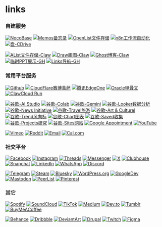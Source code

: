 # links
### 自建服务
[![NocoBase](https://images.placeholders.dev/?width=200&height=50&fontSize=30&text=NocoBase&bgColor=%237CB5F7&textColor=%23ffffff)](https://base.olim.cc)
[![Memos备忘录](https://images.placeholders.dev/?width=250&height=50&fontSize=30&text=Memos备忘录&bgColor=%237CB5F7&textColor=%23ffffff)](https://memo.olim.cc)
[![OpenList文件存储](https://images.placeholders.dev/?width=300&height=50&fontSize=30&text=OpenList文件存储&bgColor=%237CB5F7&textColor=%23ffffff)](https://oplist.olim.cc)
[![n8n工作流自动化](https://images.placeholders.dev/?width=300&height=50&fontSize=30&text=n8n工作流自动化&bgColor=%237CB5F7&textColor=%23ffffff)](https://n8n.olim.cc)
[![盘-CDrive](https://images.placeholders.dev/?width=200&height=50&fontSize=30&text=盘-CDrive&bgColor=%237CB5F7&textColor=%23ffffff)](https://pan.olim.cc)

[![AList文件存储-Claw](https://images.placeholders.dev/?width=320&height=50&fontSize=30&text=AList文件存储-Claw&bgColor=%237CB5F7&textColor=%23ffffff)](https://oplist.olim.in)
[![Draw画图-Claw](https://images.placeholders.dev/?width=300&height=50&fontSize=30&text=Draw画图-Claw&bgColor=%237CB5F7&textColor=%23ffffff)](https://draw.olim.in)
[![Ghost博客-Claw](https://images.placeholders.dev/?width=300&height=50&fontSize=30&text=Ghost博客-Claw&bgColor=%237CB5F7&textColor=%23ffffff)](https://blog.olim.in)
[![临时PPT展示-GH](https://images.placeholders.dev/?width=300&height=50&fontSize=30&text=临时PPT展示-GH&bgColor=%237CB5F7&textColor=%23ffffff)](https://ppt.olim.in)
[![Links导航-GH](https://images.placeholders.dev/?width=300&height=50&fontSize=30&text=Links导航-GH&bgColor=%237CB5F7&textColor=%23ffffff)](https://links.mkzg.com)

### 常用平台服务
[![Github](https://images.placeholders.dev/?width=200&height=50&fontSize=30&text=Github&bgColor=%237CB5F7&textColor=%23ffffff)](https://github.com)
[![CloudFlare赛博菩萨](https://images.placeholders.dev/?width=300&height=50&fontSize=30&text=CloudFlare赛博菩萨&bgColor=%237CB5F7&textColor=%23ffffff)](https://dash.cloudflare.com/)
[![腾讯EdgeOne](https://images.placeholders.dev/?width=300&height=50&fontSize=30&text=腾讯EdgeOne&bgColor=%237CB5F7&textColor=%23ffffff)](https://console.tencentcloud.com/edgeone/zones)
[![Oracle甲骨文](https://images.placeholders.dev/?width=300&height=50&fontSize=30&text=Oracle甲骨文&bgColor=%237CB5F7&textColor=%23ffffff)](https://www.oracle.com/ca-en/cloud/sign-in.html)
[![ClawCloud Run](https://images.placeholders.dev/?width=300&height=50&fontSize=30&text=ClawCloudRun&bgColor=%237CB5F7&textColor=%23ffffff)](https://us-west-1.run.claw.cloud/)

[![谷歌-AI Studio](https://images.placeholders.dev/?width=300&height=50&fontSize=30&text=谷歌-AIStudio&bgColor=%237CB5F7&textColor=%23ffffff)](https://aistudio.google.com/apps)
[![谷歌-Colab](https://images.placeholders.dev/?width=300&height=50&fontSize=30&text=谷歌-Colab&bgColor=%237CB5F7&textColor=%23ffffff)](https://colab.research.google.com/)
[![谷歌-Gemini](https://images.placeholders.dev/?width=300&height=50&fontSize=30&text=谷歌-Gemini&bgColor=%237CB5F7&textColor=%23ffffff)](https://gemini.google.com/)
[![谷歌-Looker数据分析](https://images.placeholders.dev/?width=320&height=50&fontSize=30&text=谷歌-Looker数据分析&bgColor=%237CB5F7&textColor=%23ffffff)](https://lookerstudio.google.com/)
[![谷歌-News Initiative](https://images.placeholders.dev/?width=320&height=50&fontSize=30&text=谷歌-NewsInitiative&bgColor=%237CB5F7&textColor=%23ffffff)](https://newsinitiative.withgoogle.com/)
[![谷歌-Travel旅游](https://images.placeholders.dev/?width=300&height=50&fontSize=30&text=谷歌-Travel旅游&bgColor=%237CB5F7&textColor=%23ffffff)](https://www.google.com/travel)
[![谷歌-Art & Culturel](https://images.placeholders.dev/?width=300&height=50&fontSize=30&text=谷歌-Art-Culturel&bgColor=%237CB5F7&textColor=%23ffffff)](https://artsandculture.google.com/)
[![谷歌-Trend风向标](https://images.placeholders.dev/?width=300&height=50&fontSize=30&text=谷歌-Trend风向标&bgColor=%237CB5F7&textColor=%23ffffff)](https://trends.google.com/trends/)
[![谷歌-Chart图表](https://images.placeholders.dev/?width=300&height=50&fontSize=30&text=谷歌-Chart图表&bgColor=%237CB5F7&textColor=%23ffffff)](https://developers.google.com/chart/)
[![谷歌-Saved收集](https://images.placeholders.dev/?width=300&height=50&fontSize=30&text=谷歌-Saved收集&bgColor=%237CB5F7&textColor=%23ffffff)](https://www.google.com/interests/saved)
[![谷歌-Projects研究](https://images.placeholders.dev/?width=300&height=50&fontSize=30&text=谷歌-Projects研究&bgColor=%237CB5F7&textColor=%23ffffff)](https://research.google/resources/our-projects/)
[![谷歌-Sites网站](https://images.placeholders.dev/?width=300&height=50&fontSize=30&text=谷歌-Sites网站&bgColor=%237CB5F7&textColor=%23ffffff)](https://sites.google.com/)
[![Google Appointment](https://images.placeholders.dev/?width=320&height=50&fontSize=30&text=GoogleAppointment&bgColor=%237CB5F7&textColor=%23ffffff)](https://calendar.app.google/)
[![YouTube](https://images.placeholders.dev/?width=200&height=50&fontSize=30&text=YouTube&bgColor=%237CB5F7&textColor=%23ffffff)](https://www.youtube.com/channel)

[![Vimeo](https://images.placeholders.dev/?width=200&height=50&fontSize=30&text=Vimeo&bgColor=%237CB5F7&textColor=%23ffffff)](https://vimeo.com)
[![Reddit](https://images.placeholders.dev/?width=200&height=50&fontSize=30&text=Reddit&bgColor=%237CB5F7&textColor=%23ffffff)](http://reddit.com/u)
[![Email](https://images.placeholders.dev/?width=200&height=50&fontSize=30&text=Email&bgColor=%237CB5F7&textColor=%23ffffff)](mailto:olim@olim.in)
[![Cal.com](https://images.placeholders.dev/?width=200&height=50&fontSize=30&text=Cal.com&bgColor=%237CB5F7&textColor=%23ffffff)](https://cal.com)

### 社交平台
[![Facebook](https://images.placeholders.dev/?width=200&height=50&fontSize=30&text=Facebook&bgColor=%237CB5F7&textColor=%23ffffff)](https://www.facebook.com)
[![Instagram](https://images.placeholders.dev/?width=200&height=50&fontSize=30&text=Instagram&bgColor=%237CB5F7&textColor=%23ffffff)](https://www.instagram.com)
[![Threads](https://images.placeholders.dev/?width=200&height=50&fontSize=30&text=Threads&bgColor=%237CB5F7&textColor=%23ffffff)](https://threads.net)
[![Messenger](https://images.placeholders.dev/?width=200&height=50&fontSize=30&text=Messenger&bgColor=%237CB5F7&textColor=%23ffffff)](https://m.me)
[![X](https://images.placeholders.dev/?width=200&height=50&fontSize=30&text=X&bgColor=%237CB5F7&textColor=%23ffffff)](https://x.com)
[![Clubhouse](https://images.placeholders.dev/?width=200&height=50&fontSize=30&text=Clubhouse&bgColor=%237CB5F7&textColor=%23ffffff)](https://www.clubhouse.com)
[![Snapchat](https://images.placeholders.dev/?width=200&height=50&fontSize=30&text=Snapchat&bgColor=%237CB5F7&textColor=%23ffffff)](https://www.snapchat.com/)
[![LinkedIn](https://images.placeholders.dev/?width=200&height=50&fontSize=30&text=LinkedIn&bgColor=%237CB5F7&textColor=%23ffffff)](https://www.linkedin.com)
[![WhatsApp](https://images.placeholders.dev/?width=200&height=50&fontSize=30&text=WhatsApp&bgColor=%237CB5F7&textColor=%23ffffff)](https://wa.me)
[![Discord](https://images.placeholders.dev/?width=200&height=50&fontSize=30&text=Discord&bgColor=%237CB5F7&textColor=%23ffffff)](https://discord.gg) 

[![Telegram](https://images.placeholders.dev/?width=200&height=50&fontSize=30&text=Telegram&bgColor=%237CB5F7&textColor=%23ffffff)](http://telegram.me) 
[![Steam](https://images.placeholders.dev/?width=200&height=50&fontSize=30&text=Steam&bgColor=%237CB5F7&textColor=%23ffffff)](https://steamcommunity.com/id)
[![Bluesky](https://images.placeholders.dev/?width=300&height=50&fontSize=30&text=Bluesky&bgColor=%237CB5F7&textColor=%23ffffff)](https://bsky.app/profile)
[![WordPress.org](https://images.placeholders.dev/?width=300&height=50&fontSize=30&text=WordPress.org&bgColor=%237CB5F7&textColor=%23ffffff)](https://profiles.wordpress.org)
[![GoogleDev](https://images.placeholders.dev/?width=300&height=50&fontSize=30&text=GoogleDev&bgColor=%237CB5F7&textColor=%23ffffff)](https://g.dev)
[![Mastodon](https://images.placeholders.dev/?width=300&height=50&fontSize=30&text=Mastodon&bgColor=%237CB5F7&textColor=%23ffffff)](https://fosstodon.org)
[![PeerList](https://images.placeholders.dev/?width=300&height=50&fontSize=30&text=PeerList&bgColor=%237CB5F7&textColor=%23ffffff)](https://peerlist.io)
[![Pinterest](https://images.placeholders.dev/?width=300&height=50&fontSize=30&text=Pinterest&bgColor=%237CB5F7&textColor=%23ffffff)](https://pinterest.com)

### 其它
[![Spotify](https://images.placeholders.dev/?width=300&height=50&fontSize=30&text=Spotify&bgColor=%237CB5F7&textColor=%23ffffff)](http://open.spotify.com/user)
[![SoundCloud](https://images.placeholders.dev/?width=300&height=50&fontSize=30&text=SoundCloud&bgColor=%237CB5F7&textColor=%23ffffff)](https://www.soundcloud.com)
[![TikTok](https://images.placeholders.dev/?width=300&height=50&fontSize=30&text=TikTok&bgColor=%237CB5F7&textColor=%23ffffff)](https://www.tiktok.com)
[![Medium](https://images.placeholders.dev/?width=300&height=50&fontSize=30&text=Medium&bgColor=%237CB5F7&textColor=%23ffffff)](https://medium.com)
[![Dev.to](https://images.placeholders.dev/?width=300&height=50&fontSize=30&text=Dev.to&bgColor=%237CB5F7&textColor=%23ffffff)](https://dev.to)
[![Tumblr](https://images.placeholders.dev/?width=300&height=50&fontSize=30&text=Tumblr&bgColor=%237CB5F7&textColor=%23ffffff)](https://www.tumblr.com)
[![BuyMeACoffee](https://images.placeholders.dev/?width=300&height=50&fontSize=30&text=BuyMeACoffee&bgColor=%237CB5F7&textColor=%23ffffff)](https://buymeacoffee.com)

[![Behance](https://images.placeholders.dev/?width=300&height=50&fontSize=30&text=Behance&bgColor=%237CB5F7&textColor=%23ffffff)](https://www.behance.net)
[![Dribbble](https://images.placeholders.dev/?width=300&height=50&fontSize=30&text=Dribbble&bgColor=%237CB5F7&textColor=%23ffffff)](https://dribbble.com)
[![DeviantArt](https://images.placeholders.dev/?width=300&height=50&fontSize=30&text=DeviantArt&bgColor=%237CB5F7&textColor=%23ffffff)](https://www.deviantart.com)
[![Drupal](https://images.placeholders.dev/?width=300&height=50&fontSize=30&text=Drupal&bgColor=%237CB5F7&textColor=%23ffffff)](https://www.drupal.org)
[![Twitch](https://images.placeholders.dev/?width=300&height=50&fontSize=30&text=Twitch&bgColor=%237CB5F7&textColor=%23ffffff)](https://twitch.tv)
[![Figma](https://images.placeholders.dev/?width=300&height=50&fontSize=30&text=Figma&bgColor=%237CB5F7&textColor=%23ffffff)](https://www.figma.com)
